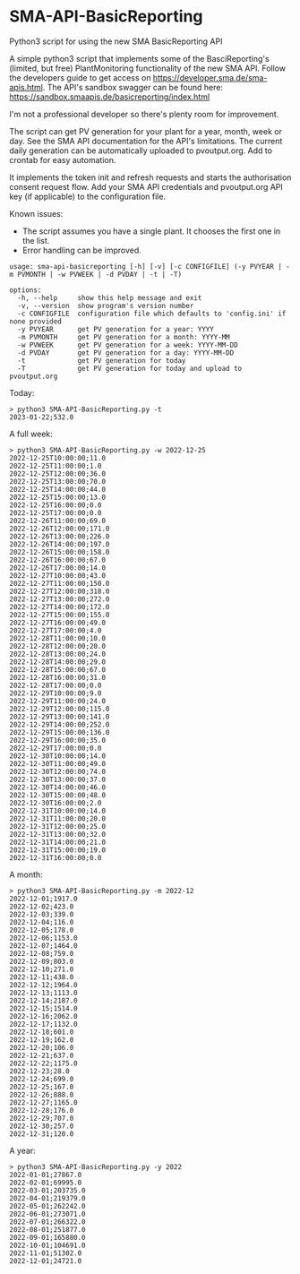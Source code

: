 # SMA-API-BasicReporting
Python3 script for using the new SMA BasicReporting API

A simple python3 script that implements some of the BasciReporting's (limited, but free) PlantMonitoring functionality of the new SMA API. Follow the developers guide to get access on https://developer.sma.de/sma-apis.html.
The API's sandbox swagger can be found here: https://sandbox.smaapis.de/basicreporting/index.html

I'm not a professional developer so there's plenty room for improvement.

The script can get PV generation for your plant for a year, month, week or day. See the SMA API documentation for the API's limitations. The current daily generation can be automatically uploaded to pvoutput.org. Add to crontab for easy automation.

It implements the token init and refresh requests and starts the authorisation consent request flow.
Add your SMA API credentials and pvoutput.org API key (if applicable) to the configuration file.

Known issues:
- The script assumes you have a single plant. It chooses the first one in the list.
- Error handling can be improved.

```
usage: sma-api-basicreporting [-h] [-v] [-c CONFIGFILE] (-y PVYEAR | -m PVMONTH | -w PVWEEK | -d PVDAY | -t | -T)

options:
  -h, --help     show this help message and exit
  -v, --version  show program's version number
  -c CONFIGFILE  configuration file which defaults to 'config.ini' if none provided
  -y PVYEAR      get PV generation for a year: YYYY
  -m PVMONTH     get PV generation for a month: YYYY-MM
  -w PVWEEK      get PV generation for a week: YYYY-MM-DD
  -d PVDAY       get PV generation for a day: YYYY-MM-DD
  -t             get PV generation for today
  -T             get PV generation for today and upload to pvoutput.org
```
Today:
```
> python3 SMA-API-BasicReporting.py -t
2023-01-22;532.0
```
A full week:
```
> python3 SMA-API-BasicReporting.py -w 2022-12-25
2022-12-25T10:00:00;11.0
2022-12-25T11:00:00;1.0
2022-12-25T12:00:00;36.0
2022-12-25T13:00:00;70.0
2022-12-25T14:00:00;44.0
2022-12-25T15:00:00;13.0
2022-12-25T16:00:00;0.0
2022-12-25T17:00:00;0.0
2022-12-26T11:00:00;69.0
2022-12-26T12:00:00;171.0
2022-12-26T13:00:00;226.0
2022-12-26T14:00:00;197.0
2022-12-26T15:00:00;158.0
2022-12-26T16:00:00;67.0
2022-12-26T17:00:00;14.0
2022-12-27T10:00:00;43.0
2022-12-27T11:00:00;150.0
2022-12-27T12:00:00;318.0
2022-12-27T13:00:00;272.0
2022-12-27T14:00:00;172.0
2022-12-27T15:00:00;155.0
2022-12-27T16:00:00;49.0
2022-12-27T17:00:00;4.0
2022-12-28T11:00:00;10.0
2022-12-28T12:00:00;20.0
2022-12-28T13:00:00;24.0
2022-12-28T14:00:00;29.0
2022-12-28T15:00:00;67.0
2022-12-28T16:00:00;31.0
2022-12-28T17:00:00;0.0
2022-12-29T10:00:00;9.0
2022-12-29T11:00:00;24.0
2022-12-29T12:00:00;115.0
2022-12-29T13:00:00;141.0
2022-12-29T14:00:00;252.0
2022-12-29T15:00:00;136.0
2022-12-29T16:00:00;35.0
2022-12-29T17:00:00;0.0
2022-12-30T10:00:00;14.0
2022-12-30T11:00:00;49.0
2022-12-30T12:00:00;74.0
2022-12-30T13:00:00;37.0
2022-12-30T14:00:00;46.0
2022-12-30T15:00:00;48.0
2022-12-30T16:00:00;2.0
2022-12-31T10:00:00;14.0
2022-12-31T11:00:00;20.0
2022-12-31T12:00:00;25.0
2022-12-31T13:00:00;32.0
2022-12-31T14:00:00;21.0
2022-12-31T15:00:00;19.0
2022-12-31T16:00:00;0.0
```
A month:
```
> python3 SMA-API-BasicReporting.py -m 2022-12 
2022-12-01;1917.0
2022-12-02;423.0
2022-12-03;339.0
2022-12-04;116.0
2022-12-05;178.0
2022-12-06;1153.0
2022-12-07;1464.0
2022-12-08;759.0
2022-12-09;803.0
2022-12-10;271.0
2022-12-11;438.0
2022-12-12;1964.0
2022-12-13;1113.0
2022-12-14;2187.0
2022-12-15;1514.0
2022-12-16;2062.0
2022-12-17;1132.0
2022-12-18;601.0
2022-12-19;162.0
2022-12-20;106.0
2022-12-21;637.0
2022-12-22;1175.0
2022-12-23;28.0
2022-12-24;699.0
2022-12-25;167.0
2022-12-26;888.0
2022-12-27;1165.0
2022-12-28;176.0
2022-12-29;707.0
2022-12-30;257.0
2022-12-31;120.0
```
A year:
```
> python3 SMA-API-BasicReporting.py -y 2022
2022-01-01;27867.0
2022-02-01;69995.0
2022-03-01;203735.0
2022-04-01;219379.0
2022-05-01;262242.0
2022-06-01;273071.0
2022-07-01;266322.0
2022-08-01;251877.0
2022-09-01;165880.0
2022-10-01;104691.0
2022-11-01;51302.0
2022-12-01;24721.0
```
